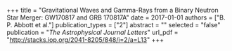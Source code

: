 +++
title = "Gravitational Waves and Gamma-Rays from a Binary Neutron Star Merger: GW170817 and GRB 170817A"
date = 2017-01-01
authors = ["B. P. Abbott et al."]
publication_types = ["2"]
abstract = ""
selected = "false"
publication = "*The Astrophysical Journal Letters*"
url_pdf = "http://stacks.iop.org/2041-8205/848/i=2/a=L13"
+++

